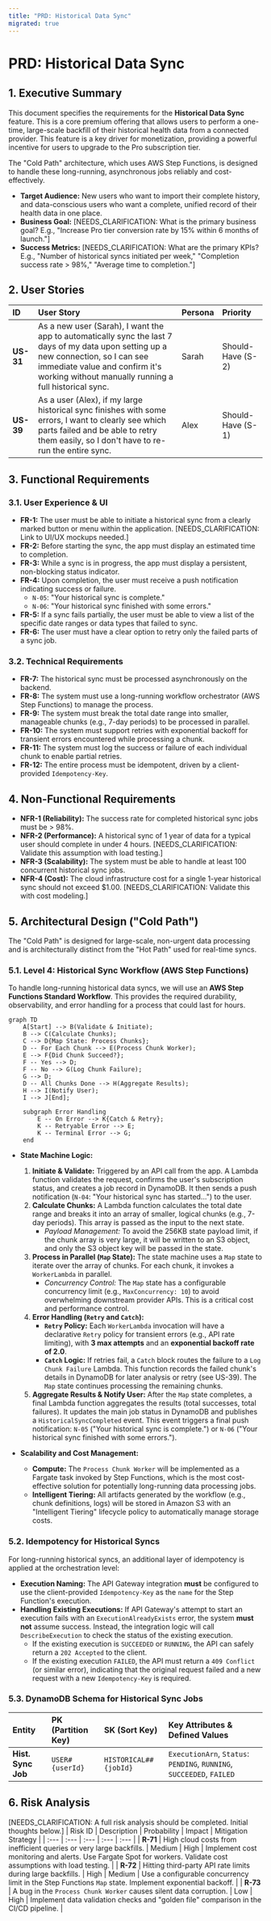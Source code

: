 ```yaml
---
title: "PRD: Historical Data Sync"
migrated: true
---
```

# PRD: Historical Data Sync

## 1. Executive Summary

This document specifies the requirements for the **Historical Data Sync** feature. This is a core premium offering that allows users to perform a one-time, large-scale backfill of their historical health data from a connected provider. This feature is a key driver for monetization, providing a powerful incentive for users to upgrade to the Pro subscription tier.

The "Cold Path" architecture, which uses AWS Step Functions, is designed to handle these long-running, asynchronous jobs reliably and cost-effectively.

*   **Target Audience:** New users who want to import their complete history, and data-conscious users who want a complete, unified record of their health data in one place.
*   **Business Goal:** [NEEDS_CLARIFICATION: What is the primary business goal? E.g., "Increase Pro tier conversion rate by 15% within 6 months of launch."]
*   **Success Metrics:** [NEEDS_CLARIFICATION: What are the primary KPIs? E.g., "Number of historical syncs initiated per week," "Completion success rate > 98%," "Average time to completion."]

## 2. User Stories

| ID | User Story | Persona | Priority |
| :--- | :--- | :--- | :--- |
| **US-31** | As a new user (Sarah), I want the app to automatically sync the last 7 days of my data upon setting up a new connection, so I can see immediate value and confirm it's working without manually running a full historical sync. | Sarah | Should-Have (S-2) |
| **US-39** | As a user (Alex), if my large historical sync finishes with some errors, I want to clearly see which parts failed and be able to retry them easily, so I don't have to re-run the entire sync. | Alex | Should-Have (S-1) |

## 3. Functional Requirements

### 3.1. User Experience & UI
*   **FR-1:** The user must be able to initiate a historical sync from a clearly marked button or menu within the application. [NEEDS_CLARIFICATION: Link to UI/UX mockups needed.]
*   **FR-2:** Before starting the sync, the app must display an estimated time to completion.
*   **FR-3:** While a sync is in progress, the app must display a persistent, non-blocking status indicator.
*   **FR-4:** Upon completion, the user must receive a push notification indicating success or failure.
    *   `N-05`: "Your historical sync is complete."
    *   `N-06`: "Your historical sync finished with some errors."
*   **FR-5:** If a sync fails partially, the user must be able to view a list of the specific date ranges or data types that failed to sync.
*   **FR-6:** The user must have a clear option to retry only the failed parts of a sync job.

### 3.2. Technical Requirements
*   **FR-7:** The historical sync must be processed asynchronously on the backend.
*   **FR-8:** The system must use a long-running workflow orchestrator (AWS Step Functions) to manage the process.
*   **FR-9:** The system must break the total date range into smaller, manageable chunks (e.g., 7-day periods) to be processed in parallel.
*   **FR-10:** The system must support retries with exponential backoff for transient errors encountered while processing a chunk.
*   **FR-11:** The system must log the success or failure of each individual chunk to enable partial retries.
*   **FR-12:** The entire process must be idempotent, driven by a client-provided `Idempotency-Key`.

## 4. Non-Functional Requirements

*   **NFR-1 (Reliability):** The success rate for completed historical sync jobs must be > 98%.
*   **NFR-2 (Performance):** A historical sync of 1 year of data for a typical user should complete in under 4 hours. [NEEDS_CLARIFICATION: Validate this assumption with load testing.]
*   **NFR-3 (Scalability):** The system must be able to handle at least 100 concurrent historical sync jobs.
*   **NFR-4 (Cost):** The cloud infrastructure cost for a single 1-year historical sync should not exceed $1.00. [NEEDS_CLARIFICATION: Validate this with cost modeling.]

## 5. Architectural Design ("Cold Path")

The "Cold Path" is designed for large-scale, non-urgent data processing and is architecturally distinct from the "Hot Path" used for real-time syncs.

### 5.1. Level 4: Historical Sync Workflow (AWS Step Functions)

To handle long-running historical data syncs, we will use an **AWS Step Functions Standard Workflow**. This provides the required durability, observability, and error handling for a process that could last for hours.

```mermaid
graph TD
    A[Start] --> B(Validate & Initiate);
    B --> C(Calculate Chunks);
    C --> D{Map State: Process Chunks};
    D -- For Each Chunk --> E(Process Chunk Worker);
    E --> F{Did Chunk Succeed?};
    F -- Yes --> D;
    F -- No --> G(Log Chunk Failure);
    G --> D;
    D -- All Chunks Done --> H(Aggregate Results);
    H --> I(Notify User);
    I --> J[End];

    subgraph Error Handling
        E -- On Error --> K{Catch & Retry};
        K -- Retryable Error --> E;
        K -- Terminal Error --> G;
    end
```

*   **State Machine Logic:**
    1.  **Initiate & Validate:** Triggered by an API call from the app. A Lambda function validates the request, confirms the user's subscription status, and creates a job record in DynamoDB. It then sends a push notification (`N-04`: "Your historical sync has started...") to the user.
    2.  **Calculate Chunks:** A Lambda function calculates the total date range and breaks it into an array of smaller, logical chunks (e.g., 7-day periods). This array is passed as the input to the next state.
        *   *Payload Management:* To avoid the 256KB state payload limit, if the chunk array is very large, it will be written to an S3 object, and only the S3 object key will be passed in the state.
    3.  **Process in Parallel (`Map` State):** The state machine uses a `Map` state to iterate over the array of chunks. For each chunk, it invokes a `WorkerLambda` in parallel.
        *   *Concurrency Control:* The `Map` state has a configurable concurrency limit (e.g., `MaxConcurrency: 10`) to avoid overwhelming downstream provider APIs. This is a critical cost and performance control.
    4.  **Error Handling (`Retry` and `Catch`):**
        *   **`Retry` Policy:** Each `WorkerLambda` invocation will have a declarative `Retry` policy for transient errors (e.g., API rate limiting), with **3 max attempts** and an **exponential backoff rate of 2.0**.
        *   **`Catch` Logic:** If retries fail, a `Catch` block routes the failure to a `Log Chunk Failure` Lambda. This function records the failed chunk's details in DynamoDB for later analysis or retry (see US-39). The `Map` state continues processing the remaining chunks.
    5.  **Aggregate Results & Notify User:** After the `Map` state completes, a final Lambda function aggregates the results (total successes, total failures). It updates the main job status in DynamoDB and publishes a `HistoricalSyncCompleted` event. This event triggers a final push notification: `N-05` ("Your historical sync is complete.") or `N-06` ("Your historical sync finished with some errors.").

*   **Scalability and Cost Management:**
    *   **Compute:** The `Process Chunk Worker` will be implemented as a Fargate task invoked by Step Functions, which is the most cost-effective solution for potentially long-running data processing jobs.
    *   **Intelligent Tiering:** All artifacts generated by the workflow (e.g., chunk definitions, logs) will be stored in Amazon S3 with an "Intelligent Tiering" lifecycle policy to automatically manage storage costs.

### 5.2. Idempotency for Historical Syncs

For long-running historical syncs, an additional layer of idempotency is applied at the orchestration level:
*   **Execution Naming:** The API Gateway integration **must** be configured to use the client-provided `Idempotency-Key` as the `name` for the Step Function's execution.
*   **Handling Existing Executions:** If API Gateway's attempt to start an execution fails with an `ExecutionAlreadyExists` error, the system **must not** assume success. Instead, the integration logic will call `DescribeExecution` to check the status of the existing execution.
    *   If the existing execution is `SUCCEEDED` or `RUNNING`, the API can safely return a `202 Accepted` to the client.
    *   If the existing execution `FAILED`, the API must return a `409 Conflict` (or similar error), indicating that the original request failed and a new request with a new `Idempotency-Key` is required.

### 5.3. DynamoDB Schema for Historical Sync Jobs
| Entity | PK (Partition Key) | SK (Sort Key) | Key Attributes & Defined Values |
| :--- | :--- | :--- | :--- |
| **Hist. Sync Job** | `USER#{userId}` | `HISTORICAL##{jobId}` | `ExecutionArn`, `Status`: `PENDING`, `RUNNING`, `SUCCEEDED`, `FAILED` |

## 6. Risk Analysis
[NEEDS_CLARIFICATION: A full risk analysis should be completed. Initial thoughts below.]
| Risk ID | Description | Probability | Impact | Mitigation Strategy |
| :--- | :--- | :--- | :--- | :--- |
| **R-71** | High cloud costs from inefficient queries or very large backfills. | Medium | High | Implement cost monitoring and alerts. Use Fargate Spot for workers. Validate cost assumptions with load testing. |
| **R-72** | Hitting third-party API rate limits during large backfills. | High | Medium | Use a configurable concurrency limit in the Step Functions `Map` state. Implement exponential backoff. |
| **R-73** | A bug in the `Process Chunk Worker` causes silent data corruption. | Low | High | Implement data validation checks and "golden file" comparison in the CI/CD pipeline. |
